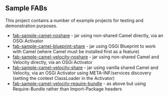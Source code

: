 Sample FABs
-----------

This project contains a number of example projects for testing and demonstration purposes.

* [fab-sample-camel-noshare](https://github.com/fusesource/fabric/tree/master/fab/tests/fab-sample-camel-noshare) - jar using non-shared Camel directly, via an OSGi Activator
* [fab-sample-camel-blueprint-share](https://github.com/fusesource/fabric/tree/master/fab/tests/fab-sample-camel-blueprint-share) - jar using OSGi Blueprint to work with Camel (where Camel must be installed first as a feature)
* [fab-sample-camel-velocity-noshare](https://github.com/fusesource/fabric/tree/master/fab/tests/fab-sample-camel-velocity-noshare) - jar using non-shared Camel and Velocity directly, via an OSGi Activator
* [fab-sample-camel-velocity-share](https://github.com/fusesource/fabric/tree/master/fab/tests/fab-sample-camel-velocity-share) - jar using vanilla shared Camel and Velocity, via an OSGi Activator using META-INF/services discovery (setting the context ClassLoader in the Activator)
* [fab-sample-camel-velocity-require-bundle](https://github.com/fusesource/fabric/tree/master/fab/tests/fab-sample-camel-velocity-require-bundle) - as above but using Require-Bundle rather than Import-Package headers
